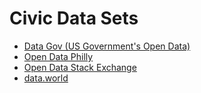 # Civic Data Sets

- [Data Gov (US Government's Open Data)](https://www.data.gov/) 
- [Open Data Philly](https://www.opendataphilly.org/)
- [Open Data Stack Exchange](http://opendata.stackexchange.com/)
- [data.world](https://data.world/)
